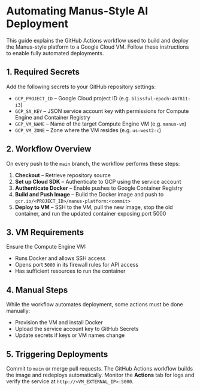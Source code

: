 # Automating Manus-Style AI Deployment

This guide explains the GitHub Actions workflow used to build and deploy the Manus-style platform to a Google Cloud VM. Follow these instructions to enable fully automated deployments.

## 1. Required Secrets
Add the following secrets to your GitHub repository settings:

- `GCP_PROJECT_ID` – Google Cloud project ID (e.g. `blissful-epoch-467811-i3`)
- `GCP_SA_KEY` – JSON service account key with permissions for Compute Engine and Container Registry
- `GCP_VM_NAME` – Name of the target Compute Engine VM (e.g. `manus-vm`)
- `GCP_VM_ZONE` – Zone where the VM resides (e.g. `us-west2-c`)

## 2. Workflow Overview
On every push to the `main` branch, the workflow performs these steps:

1. **Checkout** – Retrieve repository source
2. **Set up Cloud SDK** – Authenticate to GCP using the service account
3. **Authenticate Docker** – Enable pushes to Google Container Registry
4. **Build and Push Image** – Build the Docker image and push to `gcr.io/<PROJECT_ID>/manus-platform:<commit>`
5. **Deploy to VM** – SSH to the VM, pull the new image, stop the old container, and run the updated container exposing port 5000

## 3. VM Requirements
Ensure the Compute Engine VM:
- Runs Docker and allows SSH access
- Opens port `5000` in its firewall rules for API access
- Has sufficient resources to run the container

## 4. Manual Steps
While the workflow automates deployment, some actions must be done manually:
- Provision the VM and install Docker
- Upload the service account key to GitHub Secrets
- Update secrets if keys or VM names change

## 5. Triggering Deployments
Commit to `main` or merge pull requests. The GitHub Actions workflow builds the image and redeploys automatically. Monitor the **Actions** tab for logs and verify the service at `http://<VM_EXTERNAL_IP>:5000`.

